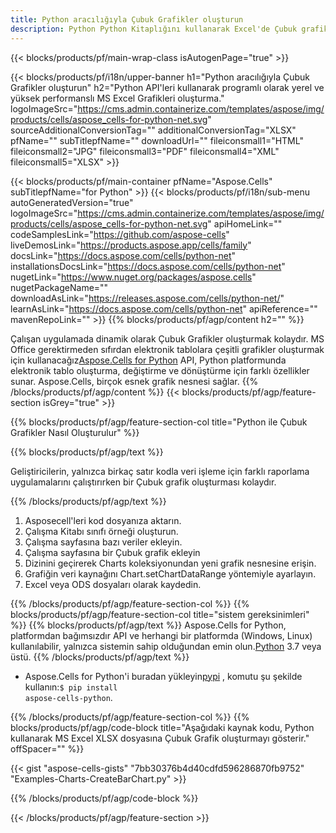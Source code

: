 ```yaml
---
title: Python aracılığıyla Çubuk Grafikler oluşturun
description: Python Python Kitaplığını kullanarak Excel'de Çubuk grafikler oluşturmak için örnek kod. Python tabanlı uygulamada MS Excel'e bir Çubuk grafik oluşturmak için bu kodu kullanın.
---
```

{{< blocks/products/pf/main-wrap-class isAutogenPage="true" >}}

{{< blocks/products/pf/i18n/upper-banner h1="Python aracılığıyla Çubuk Grafikler oluşturun" h2="Python API\'leri kullanarak programlı olarak yerel ve yüksek performanslı MS Excel Grafikleri oluşturma." logoImageSrc="https://cms.admin.containerize.com/templates/aspose/img/products/cells/aspose_cells-for-python-net.svg" sourceAdditionalConversionTag="" additionalConversionTag="XLSX" pfName="" subTitlepfName="" downloadUrl="" fileiconsmall1="HTML" fileiconsmall2="JPG" fileiconsmall3="PDF" fileiconsmall4="XML" fileiconsmall5="XLSX" >}}

{{< blocks/products/pf/main-container pfName="Aspose.Cells" subTitlepfName="for Python" >}}
{{< blocks/products/pf/i18n/sub-menu autoGeneratedVersion="true" logoImageSrc="https://cms.admin.containerize.com/templates/aspose/img/products/cells/aspose_cells-for-python-net.svg" apiHomeLink="" codeSamplesLink="https://github.com/aspose-cells" liveDemosLink="https://products.aspose.app/cells/family" docsLink="https://docs.aspose.com/cells/python-net" installationsDocsLink="https://docs.aspose.com/cells/python-net" nugetLink="https://www.nuget.org/packages/aspose.cells" nugetPackageName="" downloadAsLink="https://releases.aspose.com/cells/python-net/" learnAsLink="https://docs.aspose.com/cells/python-net" apiReference="" mavenRepoLink="" >}}
{{% blocks/products/pf/agp/content h2="" %}}

 Çalışan uygulamada dinamik olarak Çubuk Grafikler oluşturmak kolaydır. MS Office gerektirmeden sıfırdan elektronik tablolara çeşitli grafikler oluşturmak için kullanacağız[Aspose.Cells for Python](https://pypi.org/project/aspose-cells-python) API, Python platformunda elektronik tablo oluşturma, değiştirme ve dönüştürme için farklı özellikler sunar. Aspose.Cells, birçok esnek grafik nesnesi sağlar.
{{% /blocks/products/pf/agp/content %}}
{{< blocks/products/pf/agp/feature-section isGrey="true" >}}

{{% blocks/products/pf/agp/feature-section-col title="Python ile Çubuk Grafikler Nasıl Oluşturulur" %}}

{{% blocks/products/pf/agp/text %}}

Geliştiricilerin, yalnızca birkaç satır kodla veri işleme için farklı raporlama uygulamalarını çalıştırırken bir Çubuk grafik oluşturması kolaydır.

{{% /blocks/products/pf/agp/text %}}

1. Asposecell'leri kod dosyanıza aktarın.
1. Çalışma Kitabı sınıfı örneği oluşturun.
1. Çalışma sayfasına bazı veriler ekleyin.
1. Çalışma sayfasına bir Çubuk grafik ekleyin
1. Dizinini geçirerek Charts koleksiyonundan yeni grafik nesnesine erişin.
1. Grafiğin veri kaynağını Chart.setChartDataRange yöntemiyle ayarlayın.
1. Excel veya ODS dosyaları olarak kaydedin.

{{% /blocks/products/pf/agp/feature-section-col %}}
{{% blocks/products/pf/agp/feature-section-col title="sistem gereksinimleri" %}}
{{% blocks/products/pf/agp/text %}}
 Aspose.Cells for Python, platformdan bağımsızdır API ve herhangi bir platformda (Windows, Linux) kullanılabilir, yalnızca sistemin sahip olduğundan emin olun.[Python](https://www.python.org/downloads/) 3.7 veya üstü.
{{% /blocks/products/pf/agp/text %}}
- Aspose.Cells for Python'i buradan yükleyin<a href="https://pypi.org/project/aspose-cells-python/">pypi</a> , komutu şu şekilde kullanın:<code>$ pip install aspose-cells-python</code>.

{{% /blocks/products/pf/agp/feature-section-col %}}
{{% blocks/products/pf/agp/code-block title="Aşağıdaki kaynak kodu, Python kullanarak MS Excel XLSX dosyasına Çubuk Grafik oluşturmayı gösterir." offSpacer="" %}}

{{< gist "aspose-cells-gists" "7bb30376b4d40cdfd596286870fb9752" "Examples-Charts-CreateBarChart.py" >}}

{{% /blocks/products/pf/agp/code-block %}}

{{< /blocks/products/pf/agp/feature-section >}}

<!-- aboutfile Starts -->
